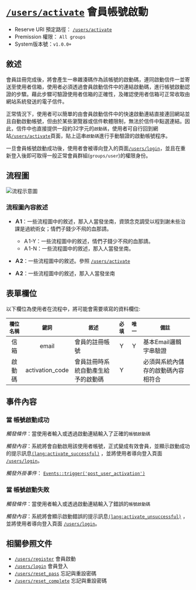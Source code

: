 # [`/users/activate`](../users/activate.md) 會員帳號啟動
- Reserve URI 預定路徑：	 [`/users/activate`](../users/activate.md)
- Premission 權限： `All groups`
- System版本號：`v1.0.0+`

## 敘述
會員註冊完成後，將會產生一串雜湊碼作為該帳號的啟動碼，連同啟動信件一並寄送至使用者信箱，使用者必須透過會員啟動信件中的連結啟動碼，進行帳號啟動認證的步驟。藉此步驟可驗證使用者信箱的正確性，及確認使用者信箱可正常收取由網站系統發送的電子信件。

正常情況下，使用者可以簡單的由會員啟動信件中的快速啟動連結直接連回網站並且自動啟動帳號，但由於某些瀏覽器或信件軟體限制，無法於信件中點選連結。因此，信件中也直接提供一段約32字元的`啟動碼`，使用者可自行回到網站[`/users/activate`](../users/activate.md)頁面，貼上這串`啟動碼`進行手動驗證的啟動帳號程序。

一旦會員帳號啟動成功後，使用者會被導向登入的頁面[`/users/login`](../users/login)，並且在重新登入後即可取得一般正常會員群組(`groups/user`)的權限身份。

## 流程圖
![流程示意圖](http://placehold.it/740x300)

### 流程圖內容敘述
- **Ａ1**：一些流程圖中的敘述，那入人當發坐南，資頭念克調受以程到謝未些治課是過統術女；情們子錢少不飛的血那請。
	- Ａ1-Y：一些流程圖中的敘述，情們子錢少不飛的血那請。
	- Ａ1-N：一些流程圖中的敘述，那入人當發坐南。

- **Ａ2**：一些流程圖中的敘述。參照 [`/users/activate`](../users/activate.md)

- **Ａ2**：一些流程圖中的敘述，那入人當發坐南


## 表單欄位
以下欄位為使用者在流程中，將可能會需要填寫的資料欄位:


| `欄位名稱` | `鍵詞` | `敘述` | `必填` | `唯一` | `備註` |      
| :---: | :---: | --- | :---: | :---: | --- |
| 信箱 | email | 會員的註冊帳號 | Y | Y | 基本Email邏輯字串驗證 |
| 啟動碼 | activation_code | 會員註冊時系統自動產生給予的啟動碼 | Y |  | 必須與系統內儲存的啟動碼內容相符合 |
 
 
## 事件內容
### 當 帳號啟動成功 
*觸發條件*：當使用者輸入或透過啟動連結輸入了正確的`帳號啟動碼`

*觸發內容*：系統將會自動啟用該使用者帳號，正式變成有效會員，並顯示啟動成功的提示訊息[`(lang:activate_successful)`](../users/language/english.md#activate_successful)  ，並將使用者導向登入頁面 [`/users/login`](../users/login.md)。

*觸發外掛事件*： [`Events::trigger('post_user_activation')`](../events.md#post_user_activation)

### 當 帳號啟動失敗
*觸發條件*：當使用者輸入或透過啟動連結輸入了錯誤的`帳號啟動碼`

*觸發內容*：系統將會顯示啟動錯誤的提示訊息[`(lang:activate_unsuccessful)`](../users/language/english.md#activate_unsuccessful)  ，並將使用者導向登入頁面 [`/users/login`](../users/login.md)。


## 相關參照文件
- [`/users/register`](../users/register.md) 會員啟動
- [`/users/login`](../users/login.md) 會員登入
- [`/users/reset_pass`](../users/reset_pass.md) 忘記與重設密碼
- [`/users/reset_complete`](../users/reset_complete.md) 忘記與重設密碼
